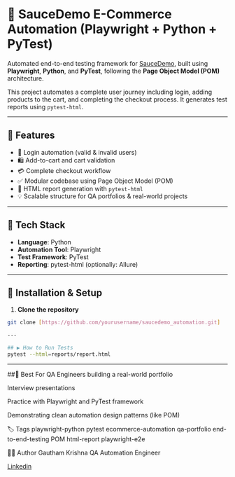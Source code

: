 # 🧪 SauceDemo E-Commerce Automation (Playwright + Python + PyTest)

Automated end-to-end testing framework for [SauceDemo](https://www.saucedemo.com/), built using **Playwright**, **Python**, and **PyTest**, following the **Page Object Model (POM)** architecture.

This project automates a complete user journey including login, adding products to the cart, and completing the checkout process. It generates test reports using `pytest-html`.

---

## 🚀 Features

- 🔐 Login automation (valid & invalid users)
- 🛍️ Add-to-cart and cart validation
- 💳 Complete checkout workflow
- ✅ Modular codebase using Page Object Model (POM)
- 📄 HTML report generation with `pytest-html`
- 💡 Scalable structure for QA portfolios & real-world projects

---
## 🧰 Tech Stack

- **Language**: Python
- **Automation Tool**: Playwright
- **Test Framework**: PyTest
- **Reporting**: pytest-html (optionally: Allure)

---

## 🔧 Installation & Setup

1. **Clone the repository**
```bash
git clone [https://github.com/yourusername/saucedemo_automation.git]

---

## ▶️ How to Run Tests
pytest --html=reports/report.html
```
---

##🧠 Best For QA Engineers building a real-world portfolio

Interview presentations

Practice with Playwright and PyTest framework

Demonstrating clean automation design patterns (like POM)

🏷️ Tags
playwright-python pytest ecommerce-automation qa-portfolio end-to-end-testing POM html-report playwright-e2e

👨‍💻 Author
Gautham Krishna
QA Automation Engineer

[Linkedin](https://in.linkedin.com/in/gautham-krishna-r-97a318314)

